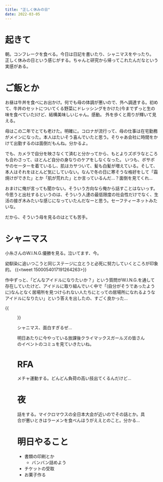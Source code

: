 ```yaml
---
title: "正しく休みの日"
date: 2022-03-05
---
```


# 起きて
朝。コンフレークを食べる。今日は日記を書いたり、シャニマスをやったり。
正しく休みの日という感じがする。ちゃんと研究から帰ってこれたんだなという実感がある。


# ご飯とか
お昼は牛丼を食べにお出かけ。何でも母の体調が悪いので、外へ調達する。初めて、牛丼のセットについてくる野菜にドレッシングをかけた(今までずっと生の味を食べていた)けど、結構美味しいじゃん。感動。
外を歩くと周りが輝いて見える。

母はこの二年でとても老けた。明確に。コロナが流行って、母の仕事は在宅勤務がメインになった。本人はたいそう喜んでいたと思う。そりゃあ会社に時間をかけて出勤するのは面倒だもんね。分かるよ。

でも、カメラで自分を映さなくて済むと分かってから、もとよりズボラなところも合わさって、ほとんど自分の身なりのケアをしなくなった。
いつも、ボサボサのセーターを着ているし、肌はカサついて、髪も白髪が増えている。そして、本人はそれをほとんど気にしていない。なんで冬の日に寒そうな格好をして「霜焼けができた」とか「肌が荒れた」とか言っているんだ...？面倒を見てくれ...

おまけに俺が言っても聞かない。そういう方向なら俺から話すことはないっす。
今思うと出社するというのは、そういう人達の最低限度の社会性だけでなく、生活の接ぎ木みたいな感じになっていたんだなーと思う。セーフティーネットみたいな。

だから、そういう母を見るのはとても苦手。

# シャニマス
小糸さんのW.I.N.G.優勝を見る。泣いてます、今。

幼馴染に追いつこうと同じステージに立とうと必死に努力していくところが印象的。
{{<tweet 1500054017191264263>}}

作中ずっと、「どんなアイドルになりたいか？」という質問がW.I.N.G.を通して存在していたけど、アイドルに取り組んでいく中で「(自分がそうであったように)なんとなく居場所を見つけられない人たちにとっての居場所になれるようなアイドルになりたい」という答えを出したの、すごく良かった...

{{<figure src="/media/2022-03-05-imas.png" alt="imas">}}

シャニマス、面白すぎるぜ...

明日あたりに今やっている放課後クライマックスガールズの皆さんのイベントのコミュを見ていきたいね。

# RFA
メチャ運動する。どんどん負荷の高い技出てくるんだけど...
# 夜

話をする。マイクロマウスの全日本大会が近いのでその話とか。具合が悪いときはラーメンを食べんほうがええとのこと。分かる...

# 明日やること

- 書類の印刷とか
  - バンバン詰めよう
- チケットの受取
- お菓子作る